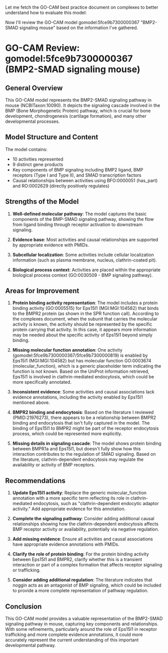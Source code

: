 Let me fetch the GO-CAM best practice document on complexes to better understand how to evaluate this model:

Now I'll review the GO-CAM model gomodel:5fce9b7300000367 "BMP2-SMAD signaling mouse" based on the information I've gathered.

# GO-CAM Review: gomodel:5fce9b7300000367 (BMP2-SMAD signaling mouse)

## General Overview
This GO-CAM model represents the BMP2-SMAD signaling pathway in mouse (NCBITaxon:10090). It depicts the signaling cascade involved in the BMP (Bone Morphogenetic Protein) pathway, which is crucial for bone development, chondrogenesis (cartilage formation), and many other developmental processes.

## Model Structure and Content

The model contains:
- 10 activities represented
- 9 distinct gene products
- Key components of BMP signaling including BMP2 ligand, BMP receptors (Type I and Type II), and SMAD transcription factors
- Causal relationships between activities using BFO:0000051 (has_part) and RO:0002629 (directly positively regulates)

## Strengths of the Model

1. **Well-defined molecular pathway**: The model captures the basic components of the BMP-SMAD signaling pathway, showing the flow from ligand binding through receptor activation to downstream signaling.

2. **Evidence base**: Most activities and causal relationships are supported by appropriate evidence with PMIDs.

3. **Subcellular localization**: Some activities include cellular localization information (such as plasma membrane, nucleus, clathrin-coated pit).

4. **Biological process context**: Activities are placed within the appropriate biological process context (GO:0030509 - BMP signaling pathway).

## Areas for Improvement

1. **Protein binding activity representation**: The model includes a protein binding activity (GO:0005515) for Eps15l1 (MGI:MGI:104582) that binds to the BMPR2 protein (as shown in the SPR function call). According to the complexes document, when the subunit that carries the molecular activity is known, the activity should be represented by the specific protein carrying that activity. In this case, it appears more information may be needed about the specific activity of Eps15l1 beyond simply binding.

2. **Missing molecular function annotation**: One activity (gomodel:5fce9b7300000367/5fce9b7300000819) is enabled by Eps15l1 (MGI:MGI:104582) but has molecular function GO:0003674 (molecular_function), which is a generic placeholder term indicating the function is not known. Based on the UniProt information retrieved, Eps15l1 is involved in clathrin-mediated endocytosis, which could be more specifically annotated.

3. **Inconsistent evidence**: Some activities and causal associations lack evidence annotations, including the activity enabled by Eps15l1 mentioned above.

4. **BMPR2 binding and endocytosis**: Based on the literature I reviewed (PMID:21976273), there appears to be a relationship between BMPR2 binding and endocytosis that isn't fully captured in the model. The binding of Eps15l1 to BMPR2 might be part of the receptor endocytosis process, which could be represented more explicitly.

5. **Missing details in signaling cascade**: The model shows protein binding between BMPR1a and Eps15l1, but doesn't fully show how this interaction contributes to the regulation of SMAD signaling. Based on the literature, clathrin-dependent endocytosis may regulate the availability or activity of BMP receptors.

## Recommendations

1. **Update Eps15l1 activity**: Replace the generic molecular_function annotation with a more specific term reflecting its role in clathrin-mediated endocytosis, such as "clathrin-dependent endocytic adaptor activity." Add appropriate evidence for this annotation.

2. **Complete the signaling pathway**: Consider adding additional causal relationships showing how the clathrin-dependent endocytosis affects BMP receptor activity or availability, potentially via negative regulation.

3. **Add missing evidence**: Ensure all activities and causal associations have appropriate evidence annotations with PMIDs.

4. **Clarify the role of protein binding**: For the protein binding activity between Eps15l1 and BMPR2, clarify whether this is a transient interaction or part of a complex formation that affects receptor signaling or trafficking.

5. **Consider adding additional regulation**: The literature indicates that noggin acts as an antagonist of BMP signaling, which could be included to provide a more complete representation of pathway regulation.

## Conclusion

This GO-CAM model provides a valuable representation of the BMP2-SMAD signaling pathway in mouse, capturing key components and relationships. With some refinements, particularly around the role of Eps15l1 in receptor trafficking and more complete evidence annotations, it could more accurately represent the current understanding of this important developmental pathway.